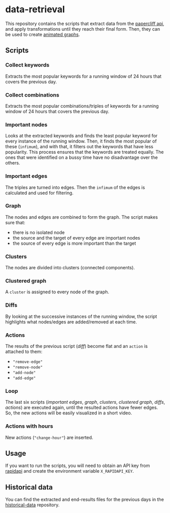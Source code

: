 # data-retrieval

This repository contains the scripts that extract data from the
[papercliff api](https://github.com/papercliff/api-documentation),
and apply transformations until they reach their final form.
Then, they can be used to create
[animated graphs](https://github.com/orgs/papercliff/repositories).

## Scripts

### Collect keywords

Extracts the most popular keywords for a running window of 24 hours 
that covers the previous day.

### Collect combinations

Extracts the most popular combinations/triples of keywords for a
running window of 24 hours that covers the previous day.

### Important nodes

Looks at the extracted keywords and finds the least popular keyword
for every instance of the running window. Then, it finds the most
popular of these (`infimum`), and with that, it filters out the
keywords that have less popularity. This process ensures that the
keywords are treated equally. The ones that were identified on a bussy
time have no disadvantage over the others.

### Important edges

The triples are turned into edges. Then the `infimum` of the edges is
calculated and used for filtering.

### Graph

The nodes and edges are combined to form the graph. The script makes
sure that:
* there is no isolated node
* the source and the target of every edge are important nodes
* the source of every edge is more important than the target

### Clusters

The nodes are divided into clusters (connected components).

### Clustered graph

A `cluster` is assigned to every node of the graph.

### Diffs

By looking at the successive instances of the running window, the script
highlights what nodes/edges are added/removed at each time.

### Actions

The results of the previous script (_diff_) become flat and an `action`
is attached to them:
* `"remove-edge"`
* `"remove-node"`
* `"add-node"`
* `"add-edge"`

### Loop

The last six scripts (_important edges_, _graph_, _clusters_,
_clustered graph_, _diffs_, _actions_) are executed again,
until the resulted actions have fewer edges.
So, the new actions will be easily visualized in a short video.

### Actions with hours

New actions (`"change-hour"`) are inserted.

## Usage

If you want to run the scripts, you will need to obtain an API key
from [rapidapi](https://rapidapi.com/mrdimosthenis/api/papercliff/)
and create the environment variable `X_RAPIDAPI_KEY`.

## Historical data

You can find the extracted and end-results files for the previous
days in the
[historical-data](https://github.com/papercliff/historical-data)
repository.
